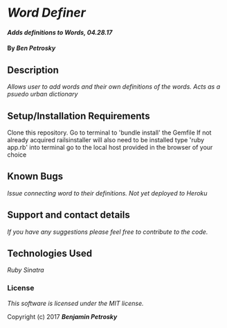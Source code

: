 # _Word Definer_

#### _Adds definitions to Words, 04.28.17_

#### By _**Ben Petrosky**_

## Description

_Allows user to add words and their own definitions of the words.  Acts as a psuedo urban dictionary_

## Setup/Installation Requirements

Clone this repository.
Go to terminal to 'bundle install' the Gemfile
If not already acquired railsinstaller will also need to be installed
type 'ruby app.rb' into terminal
go to the local host provided in the browser of your choice

## Known Bugs

_Issue connecting word to their definitions. Not yet deployed to Heroku_

## Support and contact details

_If you have any suggestions please feel free to contribute to the code._

## Technologies Used

_Ruby_
_Sinatra_

### License

*This software is licensed under the MIT license.*

Copyright (c) 2017 **_Benjamin Petrosky_**
